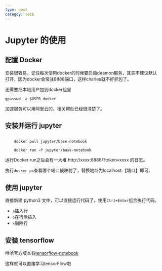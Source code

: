 ```yaml
---
type: post
categoy: tech
---
```


# Jupyter 的使用

## 配置 Docker

安装很容易，记住每次使用docker的时候要启动deamon服务，其实不建议默认打开，因为docker会常驻8888端口，这样charles就不好抓包了。

还需要把本地用户加到docker组里

```shell
gpasswd -a $USER docker
```

加速服务可以用阿里云的，相关帮助已经很清楚了。

## 安装并运行 jupyter

```shell

    docker pull jupyter/base-notebook

    docker run -P jupyter/base-notebook

```

运行Docker run之后会有一大堆 http://xxxx:8888/?token=xxxx 的日志。

执行```docker ps```查看哪个端口被映射了，替换地址为localhost:【端口】即可。

## 使用 jupyter

直接新建 python3 文件，可以直接运行代码了，使用```Ctrl+Enter```组合执行代码。

* ```a```插入行
* ```b```在行后插入
* ```x```删除行

## 安装 tensorflow

哈哈官方版本有[tensorflow-notebook](https://hub.docker.com/r/jupyter/tensorflow-notebook/)

这样就可以直接学习tensorFlow啦
